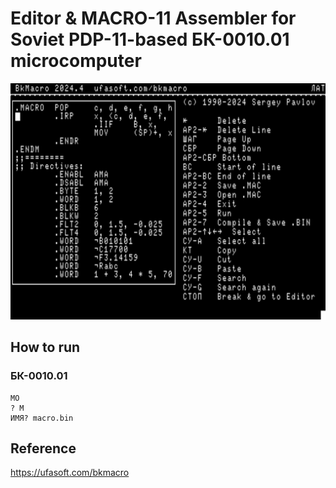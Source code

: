 # Editor & MACRO-11 Assembler for Soviet PDP-11-based БК-0010.01 microcomputer

![Screenshot](doc/bkmacro.png)


## How to run

### БК-0010.01
```
MO
? M
ИМЯ? macro.bin
```

## Reference
https://ufasoft.com/bkmacro